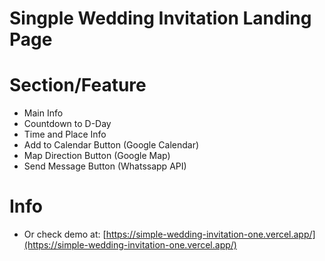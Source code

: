 # Singple Wedding Invitation Landing Page 


# Section/Feature
- Main Info
- Countdown to D-Day
- Time and Place Info
- Add to Calendar Button (Google Calendar)
- Map Direction Button (Google Map)
- Send Message Button (Whatssapp API)

# Info
- Or check demo at: [https://simple-wedding-invitation-one.vercel.app/](https://simple-wedding-invitation-one.vercel.app/)
